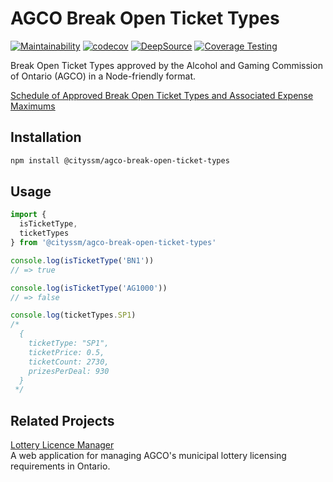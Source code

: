 # AGCO Break Open Ticket Types

[![Maintainability](https://api.codeclimate.com/v1/badges/b6538a4b810f5968ee30/maintainability)](https://codeclimate.com/github/cityssm/agco-break-open-ticket-types/maintainability)
[![codecov](https://codecov.io/gh/cityssm/agco-break-open-ticket-types/graph/badge.svg?token=L66FE97G6B)](https://codecov.io/gh/cityssm/agco-break-open-ticket-types)
[![DeepSource](https://app.deepsource.com/gh/cityssm/agco-break-open-ticket-types.svg/?label=active+issues&show_trend=true&token=ljmY2sbIaajAR8yQRWt4R4yM)](https://app.deepsource.com/gh/cityssm/agco-break-open-ticket-types/)
[![Coverage Testing](https://github.com/cityssm/agco-break-open-ticket-types/actions/workflows/coverage.yml/badge.svg)](https://github.com/cityssm/agco-break-open-ticket-types/actions/workflows/coverage.yml)

Break Open Ticket Types approved by the Alcohol and Gaming Commission of Ontario (AGCO) in a Node-friendly format.

[Schedule of Approved Break Open Ticket Types and Associated Expense Maximums](https://www.agco.ca/en/lottery-and-gaming/schedule-approved-break-open-ticket-types-and-associated-expense-maximums)

## Installation

```sh
npm install @cityssm/agco-break-open-ticket-types
```

## Usage

```javascript
import {
  isTicketType,
  ticketTypes
} from '@cityssm/agco-break-open-ticket-types'

console.log(isTicketType('BN1'))
// => true

console.log(isTicketType('AG1000'))
// => false

console.log(ticketTypes.SP1)
/*
  {
    ticketType: "SP1",
    ticketPrice: 0.5,
    ticketCount: 2730,
    prizesPerDeal: 930
  }
 */
```

## Related Projects

[Lottery Licence Manager](https://github.com/cityssm/lottery-licence-manager)<br />
A web application for managing AGCO's municipal lottery licensing requirements in Ontario.
